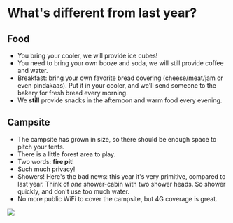 # What's different from last year?

## Food
* You bring your cooler, we will provide ice cubes!
* You need to bring your own booze and soda, we will still provide coffee and water.
* Breakfast: bring your own favorite bread covering (cheese/meat/jam or even pindakaas). Put it in your cooler, and we'll send someone to the bakery for fresh bread every morning.
* We **still** provide snacks in the afternoon and warm food every evening.

## Campsite
* The campsite has grown in size, so there should be enough space to pitch your tents.
* There is a little forest area to play. 
* Two words: **fire pit**!
* Such much privacy! 
* Showers! Here's the bad news: this year it's very primitive, compared to last year. Think of *one* shower-cabin with two shower heads. So shower quickly, and don't use too much water.
* No more public WiFi to cover the campsite, but 4G coverage is great.

![](../assets/doge.png)